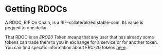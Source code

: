 # Getting RDOCs

A RDOC, RIF On Chain, is a RIF-collateralized stable-coin. Its value is pegged to one dollar.

That RDOC is an _ERC20_ Token means that any user that has already some tokens can trade them to you in exchange for a service or for another token. You can find specific information about ERC-20 tokens [here](https://github.com/ethereum/EIPs/blob/master/EIPS/eip-20.md).

